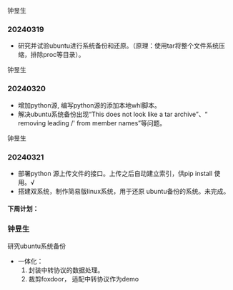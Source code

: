 钟昱生
### 20240319
* 研究并试验ubuntu进行系统备份和还原。（原理：使用tar将整个文件系统压缩，排除proc等目录）。

钟昱生
### 20240320
* 增加python源, 编写python源的添加本地whl脚本。
* 解决ubuntu系统备份出现“This does not look like a tar archive”、“ removing leading /' from member names”等问题。

钟昱生

### 20240321

* 部署python 源上传文件的接口。上传之后自动建立索引，供pip install 使用。√
* 搭建双系统，制作简易版linux系统，用于还原 ubuntu备份的系统。未完成。






#### 下周计划：
### 钟昱生
  研究ubuntu系统备份
  * 一体化：
    1. 封装中转协议的数据处理。
    2. 裁剪foxdoor， 适配中转协议作为demo